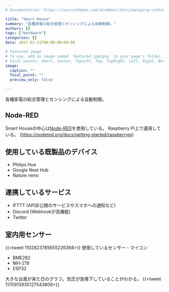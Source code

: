 ```yaml
---
# Documentation: https://sourcethemes.com/academic/docs/managing-content/

title: "Smart House"
summary: "各種家電の総合管理とセンシングによる自動制御。"
authors: []
tags: ["Hardware"]
categories: []
date: 2017-03-21T00:00:00+09:00

# Featured image
# To use, add an image named `featured.jpg/png` to your page's folder.
# Focal points: Smart, Center, TopLeft, Top, TopRight, Left, Right, BottomLeft, Bottom, BottomRight.
image:
  caption: ""
  focal_point: ""
  preview_only: false

---
```

各種家電の総合管理とセンシングによる自動制御。

## Node-RED
Smart Houseの中心は[Node-RED](https://nodered.org/)を使用している。
Raspberry Pi上で運用している。 (https://nodered.org/docs/getting-started/raspberrypi)

## 使用している既製品のデバイス
* Philips Hue
* Google Nest Hub
* Nature remo

## 連携しているサービス
* IFTTT (API非公開のサービスやスマホへの通知など)
* Discord (Webhookが高機能)
* Twitter

## 室内用センサー
{{<tweet 1102823785655226368>}}
使用しているセンサー・マイコン
* BME282
* MH-Z19
* ESP32

大きな台風が来た日のグラフ。気圧が急降下していることがわかる。
{{<tweet 1170913935127543809>}}

